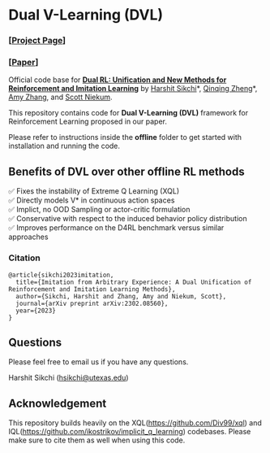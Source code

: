 # Dual V-Learning (DVL) 

### [**[Project Page](https://hari-sikchi.github.io/dual-rl/)**] 

### [**[Paper](https://arxiv.org/abs/2302.08560)**] 



Official code base for **[Dual RL: Unification and New Methods for Reinforcement and Imitation Learning](https://arxiv.org/abs/2302.08560)** by [Harshit Sikchi](https://hari-sikchi.github.io/)\*, [Qinqing Zheng](https://enosair.github.io/)\*, [Amy Zhang](https://www.ece.utexas.edu/people/faculty/amy-zhang), and [Scott Niekum](https://people.cs.umass.edu/~sniekum/).




This repository contains code for **Dual V-Learning (DVL)** framework for Reinforcement Learning proposed in our paper.


Please refer to instructions inside the **offline** folder to get started with installation and running the code.


## Benefits of DVL over other offline RL methods
✅  Fixes the instability of Extreme Q Learning \(XQL\)   \
✅  Directly models V* in continuous action spaces  \
✅  Implict, no OOD Sampling or actor-critic formulation \
✅  Conservative with respect to the induced behavior policy distribution \
✅  Improves performance on the D4RL benchmark versus similar approaches

### Citation
```
@article{sikchi2023imitation,
  title={Imitation from Arbitrary Experience: A Dual Unification of Reinforcement and Imitation Learning Methods},
  author={Sikchi, Harshit and Zhang, Amy and Niekum, Scott},
  journal={arXiv preprint arXiv:2302.08560},
  year={2023}
}
```




## Questions
Please feel free to email us if you have any questions. 

Harshit Sikchi ([hsikchi@utexas.edu](mailto:hsikchi@utexas.edu?subject=[GitHub]%DVL))


## Acknowledgement

This repository builds heavily on the XQL(https://github.com/Div99/xql) and IQL(https://github.com/ikostrikov/implicit_q_learning) codebases. Please make sure to cite them as well when using this code.

